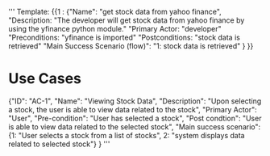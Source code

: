 '''
Template: 
{{1 :
{"Name": "get stock data from yahoo finance",
"Description: "The developer will get stock data from yahoo finance by using the yfinance python module."
"Primary Actor: "developer"
"Preconditions: "yfinance is imported"
"Postconditions: "stock data is retrieved"
"Main Success Scenario (flow)": "1: stock data is retrieved" }
}}

# Use Cases
{"ID": "AC-1",
"Name": "Viewing Stock Data",
"Description": "Upon selecting a stock, the user is able to view data related to the stock",
"Primary Actor": "User",
"Pre-condition": "User has selected a stock",
"Post condtion": "User is able to view data related to the selected stock",
"Main success scenario": {1: "User selects a stock from a list of stocks", 2: "system displays data related to selected stock"}
}
'''
